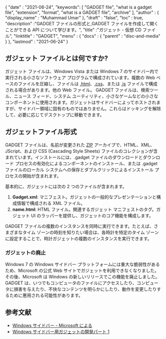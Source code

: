 {
  "date" : "2021-06-24",
  "keywords": [ "GADGET file", "what is a gadget file", "extension", "format", "what is a GADGET file", "archive" ],
  "author" : {
    "display_name" : "Muhammad Umar"
},
  "draft" : "false",
   "toc" : true,
  "description" :"GADGET ファイルの形式と,GADGET ファイルを作成して開くことができる API について学びます。",
  "title" :"ガジェット - 仮想 CD ファイル",
  "linktitle" : "GADGET",
  "menu" : {
    "docs" : {
      "parent" : "disc-and-media"
}
},
  "lastmod" : "2021-06-24"
}

## ガジェット ファイルとは何ですか?

ガジェット ファイルは、Windows Vista または Windows 7 のサイドバー内で実行される小さなソフトウェア プログラムで構成されています。複数の Web ベースのファイルを圧縮し、ファイルは [.html](/web/html/)、[.css](/web/css)、または [.js](/web/js/) ファイルで構成される場合があります。他の Web ファイル。 GADGET ファイルは、検索ツール、ニュース フィード、システム ユーティリティ、小さなゲームなどの小さなコンポーネントに使用されます。ガジェットはサイドバーによってホストされますが、サイドバー領域に固有のものではありません。これらはドッキングを解除して、必要に応じてデスクトップに移動できます。

## ガジェットファイル形式

GADGET ファイルは、名前が変更された [ZIP](/compression/zip/) アーカイブで、HTML、XML、JScript、および CSS (Cascading Style Sheets) ファイルのコレクションが含まれています。インストールには、.gadget ファイルのダウンロードとダウンロード プロセスの有効化によるコンポーネントのインストール、または .gadget ファイルのローカル システムへの保存とダブルクリックによるインストール プロセスの開始が含まれます。

基本的に、ガジェットには次の 2 つのファイルが含まれます。

1. **Gadget.xml**: マニフェスト。ガジェットの一般的なプレゼンテーションと構成情報で構成される XML ファイル。
2. **name.html**: HTML ファイル。<name>関連するガジェット マニフェストのタグ。ガジェット UI のラッパーを提供し、ガジェットのコア機能を構成します。

GADGET ファイルの複数のインスタンスを同時に実行できます。たとえば、さまざまなタイム ゾーンの時刻を知りたい場合は、各時計を特定のタイム ゾーンに設定することで、時計ガジェットの複数のインスタンスを実行できます。

### ガジェットの廃止

Windows 7 の Windows サイドバー プラットフォームには重大な脆弱性があるため、Microsoft の公式 Web サイトでガジェットを利用できなくなりました。その後、Microsoft は Windows の新しいリリースでこの機能を廃止しました。 GADGET は、いつでもコンピュータのファイルにアクセスしたり、コンピュータに損害を与えたり、不快なコンテンツを明らかにしたり、動作を変更したりするために悪用される可能性があります。

## 参考文献

* [Windows サイドバー - Microsoft による](https://docs.microsoft.com/en-us/previous-versions/windows/desktop/sidebar/-sidebar-entry)
* [Windows サイドバー用ガジェットの開発パート 1](https://docs.microsoft.com/en-us/previous-versions/windows/desktop/sidebar/-sidebar-overview-gdo)

